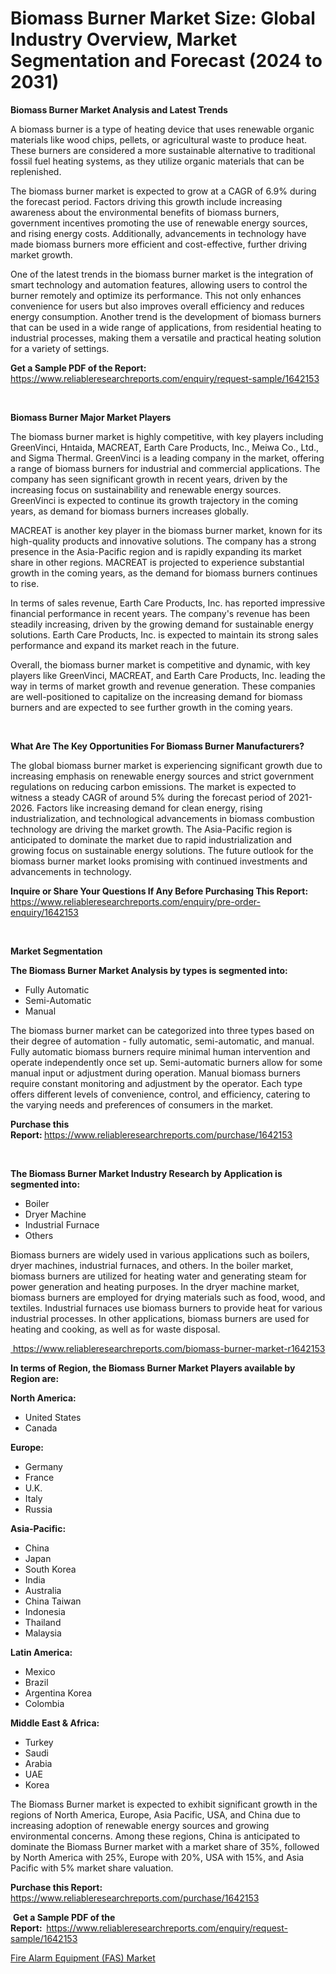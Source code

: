 <p><h1>Biomass Burner Market Size: Global Industry Overview, Market Segmentation and Forecast (2024 to 2031)</h1></p><p><strong>Biomass Burner Market Analysis and Latest Trends</strong></p>
<p><p>A biomass burner is a type of heating device that uses renewable organic materials like wood chips, pellets, or agricultural waste to produce heat. These burners are considered a more sustainable alternative to traditional fossil fuel heating systems, as they utilize organic materials that can be replenished.</p><p>The biomass burner market is expected to grow at a CAGR of 6.9% during the forecast period. Factors driving this growth include increasing awareness about the environmental benefits of biomass burners, government incentives promoting the use of renewable energy sources, and rising energy costs. Additionally, advancements in technology have made biomass burners more efficient and cost-effective, further driving market growth.</p><p>One of the latest trends in the biomass burner market is the integration of smart technology and automation features, allowing users to control the burner remotely and optimize its performance. This not only enhances convenience for users but also improves overall efficiency and reduces energy consumption. Another trend is the development of biomass burners that can be used in a wide range of applications, from residential heating to industrial processes, making them a versatile and practical heating solution for a variety of settings.</p></p>
<p><strong>Get a Sample PDF of the Report:&nbsp;</strong> <a href="https://www.reliableresearchreports.com/enquiry/request-sample/1642153">https://www.reliableresearchreports.com/enquiry/request-sample/1642153</a></p>
<p>&nbsp;</p>
<p><strong>Biomass Burner Major Market Players</strong></p>
<p><p>The biomass burner market is highly competitive, with key players including GreenVinci, Hntaida, MACREAT, Earth Care Products, Inc., Meiwa Co., Ltd., and Sigma Thermal. GreenVinci is a leading company in the market, offering a range of biomass burners for industrial and commercial applications. The company has seen significant growth in recent years, driven by the increasing focus on sustainability and renewable energy sources. GreenVinci is expected to continue its growth trajectory in the coming years, as demand for biomass burners increases globally.</p><p>MACREAT is another key player in the biomass burner market, known for its high-quality products and innovative solutions. The company has a strong presence in the Asia-Pacific region and is rapidly expanding its market share in other regions. MACREAT is projected to experience substantial growth in the coming years, as the demand for biomass burners continues to rise.</p><p>In terms of sales revenue, Earth Care Products, Inc. has reported impressive financial performance in recent years. The company's revenue has been steadily increasing, driven by the growing demand for sustainable energy solutions. Earth Care Products, Inc. is expected to maintain its strong sales performance and expand its market reach in the future.</p><p>Overall, the biomass burner market is competitive and dynamic, with key players like GreenVinci, MACREAT, and Earth Care Products, Inc. leading the way in terms of market growth and revenue generation. These companies are well-positioned to capitalize on the increasing demand for biomass burners and are expected to see further growth in the coming years.</p></p>
<p>&nbsp;</p>
<p><strong>What Are The Key Opportunities For Biomass Burner Manufacturers?</strong></p>
<p><p>The global biomass burner market is experiencing significant growth due to increasing emphasis on renewable energy sources and strict government regulations on reducing carbon emissions. The market is expected to witness a steady CAGR of around 5% during the forecast period of 2021-2026. Factors like increasing demand for clean energy, rising industrialization, and technological advancements in biomass combustion technology are driving the market growth. The Asia-Pacific region is anticipated to dominate the market due to rapid industrialization and growing focus on sustainable energy solutions. The future outlook for the biomass burner market looks promising with continued investments and advancements in technology.</p></p>
<p><strong>Inquire or Share Your Questions If Any Before Purchasing This Report:</strong> <a href="https://www.reliableresearchreports.com/enquiry/pre-order-enquiry/1642153">https://www.reliableresearchreports.com/enquiry/pre-order-enquiry/1642153</a></p>
<p>&nbsp;</p>
<p><strong>Market Segmentation</strong></p>
<p><strong>The Biomass Burner Market Analysis by types is segmented into:</strong></p>
<p><ul><li>Fully Automatic</li><li>Semi-Automatic</li><li>Manual</li></ul></p>
<p><p>The biomass burner market can be categorized into three types based on their degree of automation - fully automatic, semi-automatic, and manual. Fully automatic biomass burners require minimal human intervention and operate independently once set up. Semi-automatic burners allow for some manual input or adjustment during operation. Manual biomass burners require constant monitoring and adjustment by the operator. Each type offers different levels of convenience, control, and efficiency, catering to the varying needs and preferences of consumers in the market.</p></p>
<p><strong>Purchase this Report:&nbsp;</strong><a href="https://www.reliableresearchreports.com/purchase/1642153">https://www.reliableresearchreports.com/purchase/1642153</a></p>
<p>&nbsp;</p>
<p><strong>The Biomass Burner Market Industry Research by Application is segmented into:</strong></p>
<p><ul><li>Boiler</li><li>Dryer Machine</li><li>Industrial Furnace</li><li>Others</li></ul></p>
<p><p>Biomass burners are widely used in various applications such as boilers, dryer machines, industrial furnaces, and others. In the boiler market, biomass burners are utilized for heating water and generating steam for power generation and heating purposes. In the dryer machine market, biomass burners are employed for drying materials such as food, wood, and textiles. Industrial furnaces use biomass burners to provide heat for various industrial processes. In other applications, biomass burners are used for heating and cooking, as well as for waste disposal.</p></p>
<p><a href="https://www.reliableresearchreports.com/biomass-burner-market-r1642153">&nbsp;https://www.reliableresearchreports.com/biomass-burner-market-r1642153</a></p>
<p><strong>In terms of Region, the Biomass Burner Market Players available by Region are:</strong></p>
<p>
    <p> <strong> North America: </strong>
        <ul>
            <li>United States</li>
            <li>Canada</li>
        </ul>
        </p> 
    <p> <strong> Europe: </strong>
        <ul>
            <li>Germany</li>
            <li>France</li>
            <li>U.K.</li>
            <li>Italy</li>
            <li>Russia</li>
        </ul>
        </p> 
    <p> <strong> Asia-Pacific: </strong>
        <ul>
            <li>China</li>
            <li>Japan</li>
            <li>South Korea</li>
            <li>India</li>
            <li>Australia</li>
            <li>China Taiwan</li>
            <li>Indonesia</li>
            <li>Thailand</li>
            <li>Malaysia</li>
        </ul>
        </p> 
    <p> <strong> Latin America: </strong>
        <ul>
            <li>Mexico</li>
            <li>Brazil</li>
            <li>Argentina Korea</li>
            <li>Colombia</li>
        </ul>
        </p> 
    <p> <strong> Middle East & Africa: </strong>
        <ul>
            <li>Turkey</li>
            <li>Saudi</li>
            <li>Arabia</li>
            <li>UAE</li>
            <li>Korea</li>
        </ul>
    </p>
    </p>
<p><p>The Biomass Burner market is expected to exhibit significant growth in the regions of North America, Europe, Asia Pacific, USA, and China due to increasing adoption of renewable energy sources and growing environmental concerns. Among these regions, China is anticipated to dominate the Biomass Burner market with a market share of 35%, followed by North America with 25%, Europe with 20%, USA with 15%, and Asia Pacific with 5% market share valuation.</p></p>
<p><strong>Purchase this Report: </strong><a href="https://www.reliableresearchreports.com/purchase/1642153">https://www.reliableresearchreports.com/purchase/1642153</a></p>
<p>&nbsp;<strong>Get a Sample PDF of the Report:&nbsp;&nbsp;</strong><a href="https://www.reliableresearchreports.com/enquiry/request-sample/1642153">https://www.reliableresearchreports.com/enquiry/request-sample/1642153</a></p>
<p><strong></strong></p>
<p><p><a href="https://view.publitas.com/reportprime-1/fire-alarm-equipment-fas-market-share-size-trends-industry-analysis-report-by-application-commercial-region-industrial-facilities-residential-buildings-by-type-annunciators-notification-devices-manual-pull-stations-and-forecast-2024-2031/">Fire Alarm Equipment (FAS) Market</a></p></p>